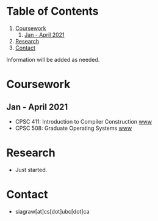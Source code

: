 
# Table of Contents

1.  [Coursework](#org538e7d9)
    1.  [Jan - April 2021](#org00f7940)
2.  [Research](#org6d28e7e)
3.  [Contact](#org2825255)

Information will be added as needed. 


<a id="org538e7d9"></a>

# Coursework


<a id="org00f7940"></a>

## Jan - April 2021

-   CPSC 411: Introduction to Compiler Construction [www](<https://www.students.cs.ubc.ca/~cs-411/2020w2/index.html>)
-   CPSC 508: Graduate Operating Systems [www](<https://www.seltzer.com/margo/teaching/CS508.21/index.html>)


<a id="org6d28e7e"></a>

# Research

-   Just started. 


<a id="org2825255"></a>

# Contact

-   siagraw[at]cs[dot]ubc[dot]ca
<!---
-   [Linkedin](https://www.linkedin.com/in/sidhartha-agrawal/)
-->
